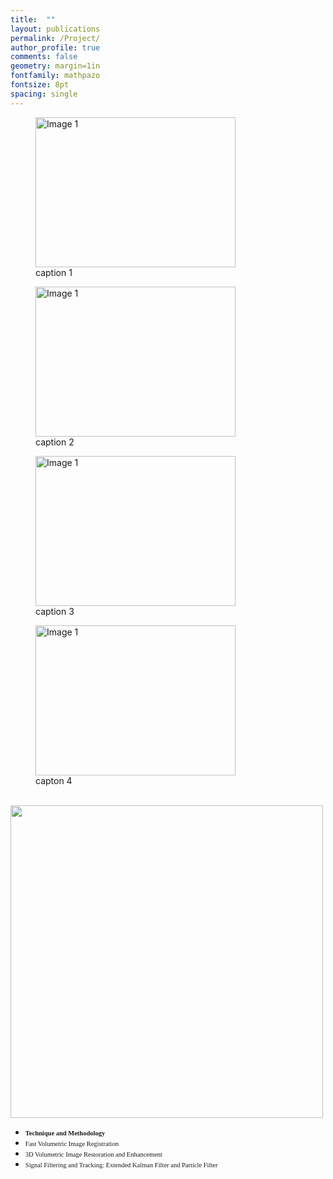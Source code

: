 ```yaml
---
title:  ""
layout: publications
permalink: /Project/
author_profile: true
comments: false
geometry: margin=1in
fontfamily: mathpazo
fontsize: 8pt
spacing: single
---
```


<aside class="figures">
<figure>
<img src="https://raw.githubusercontent.com/jzw0025/jzw0025.github.io/main/_imgs/meter.gif" width=320 height=240 alt="Image 1">
<figcaption>caption 1</figcaption>
</figure>

<figure>
<img src="https://raw.githubusercontent.com/jzw0025/jzw0025.github.io/main/_imgs/meter.gif" width=320 height=240 alt="Image 1">
<figcaption>caption 2</figcaption>
</figure>

<figure>
<img src="https://raw.githubusercontent.com/jzw0025/jzw0025.github.io/main/_imgs/meter.gif" width=320 height=240 alt="Image 1">
<figcaption>caption 3</figcaption>
</figure>

<figure>
<img src="https://raw.githubusercontent.com/jzw0025/jzw0025.github.io/main/_imgs/meter.gif" width=320 height=240 alt="Image 1">
<figcaption>capton 4</figcaption>
</figure>
</aside>


<p> &nbsp; &nbsp; &nbsp; &nbsp; <img src="https://raw.githubusercontent.com/jzw0025/jzw0025.github.io/main/_imgs/meter.gif" width="500"> </p>

- <span style="font-family:Times New Roman; font-size:0.75em;"> <b>Technique and Methodology</b> </span>
- <span style="font-family:Times New Roman; font-size:0.75em;"> Fast Volumetric Image Registration </span>
- <span style="font-family:Times New Roman; font-size:0.75em;"> 3D Volumetric Image Restoration and Enhancement </span>
- <span style="font-family:Times New Roman; font-size:0.75em;"> Signal Filtering and Tracking: Extended Kalman Filter and Particle Filter </span>


